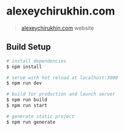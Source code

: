 # alexeychirukhin.com

> [alexeychirukhin.com](https://alexeychirukhin.com) website

## Build Setup

``` bash
# install dependencies
$ npm install

# serve with hot reload at localhost:3000
$ npm run dev

# build for production and launch server
$ npm run build
$ npm run start

# generate static project
$ npm run generate
```
